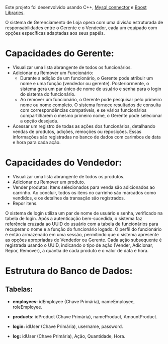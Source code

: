 Este projeto foi desenvolvido usando C++, [Mysql connector](https://dev.mysql.com/doc/dev/connector-cpp/latest/) e [Boost Libraries](https://www.boost.org/).

O sistema de Gerenciamento de Loja opera com uma divisão estruturada de responsabilidades entre o Gerente e o Vendedor, cada um equipado com opções específicas adaptadas aos seus papéis.

# **Capacidades do Gerente:**

- Visualizar uma lista abrangente de todos os funcionários.
- Adicionar ou Remover um Funcionário:
  - Durante a adição de um funcionário, o Gerente pode atribuir um nome e uma função (vendedor ou gerente). Posteriormente, o sistema gera um par único de nome de usuário e senha para o login do sistema do funcionário.
  - Ao remover um funcionário, o Gerente pode pesquisar pelo primeiro nome ou nome completo. O sistema fornece resultados de consulta com correspondências compatíveis, e se vários funcionários compartilharem o mesmo primeiro nome, o Gerente pode selecionar a opção desejada.
- Acessar um registro de todas as ações dos funcionários, detalhando vendas de produtos, adições, remoções ou reposições. Essas informações são registradas no banco de dados com carimbos de data e hora para cada ação.

# **Capacidades do Vendedor:**

- Visualizar uma lista abrangente de todos os produtos.
- Adicionar ou Remover um produto.
- Vender produtos: Itens selecionados para venda são adicionados ao carrinho. Ao concluir, todos os itens no carrinho são marcados como vendidos, e os detalhes da transação são registrados.
- Repor itens.

O sistema de login utiliza um par de nome de usuário e senha, verificado na tabela de login. Após a autenticação bem-sucedida, o sistema faz referência cruzada ao UUID do usuário com a tabela de funcionários para recuperar o nome e a função do funcionário logado. O perfil do funcionário é então armazenado em uma sessão, permitindo que o sistema apresente as opções apropriadas de Vendedor ou Gerente. Cada ação subsequente é registrada usando o UUID, indicando o tipo de ação (Vender, Adicionar, Repor, Remover), a quantia de cada produto e o valor de data e hora.

# **Estrutura do Banco de Dados:**

## **Tabelas:**

- **employees:** idEmployee (Chave Primária), nameEmployee, roleEmployee.

- **products:** idProduct (Chave Primária), nameProduct, AmountProduct.

- **login:** idUser (Chave Primária), username, password.

- **log:** idUser (Chave Primária), Ação, Quantidade, Hora.
